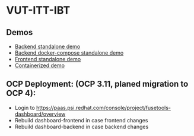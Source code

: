 # VUT-ITT-IBT

## Demos

* [Backend standalone demo](backend/StandAloneDemo.md)
* [Backend docker-compose standalone demo](backend/StandAloneDemoDC.md)
* [Frontend standalone demo](frontend/StandAloneDemo.md)
* [Containerized demo](frontend/ContainerizedDemo.md)

## OCP Deployment: (OCP 3.11, planed migration to OCP 4):

* Login to https://paas.psi.redhat.com/console/project/fusetools-dashboard/overview
* Rebuild dashboard-frontend in case frontend changes
* Rebuild dashboard-backend in case backend changes